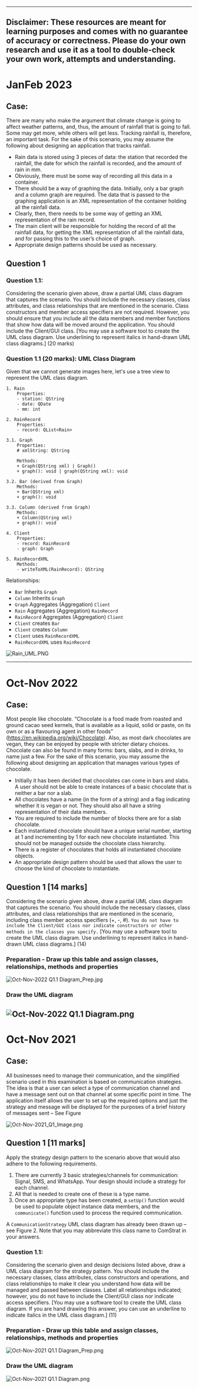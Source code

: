 
---
**Disclaimer**:
These resources are meant for learning purposes and comes with no guarantee of accuracy or correctness.
Please do your own research and use it as a tool to double-check your own work, attempts and understanding.
---

# JanFeb 2023

## Case:
There are many who make the argument that climate change is going to affect weather patterns, and, thus, the amount of rainfall that is going to fall. Some may get more, while others will get less. Tracking rainfall is, therefore, an important task.
For the sake of this scenario, you may assume the following about designing an application that tracks rainfall.
- Rain data is stored using 3 pieces of data: the station that recorded the rainfall, the date for which the rainfall is recorded, and the amount of rain in mm.
- Obviously, there must be some way of recording all this data in a container.
- There should be a way of graphing the data. Initially, only a bar graph and a column graph are required. The data that is passed to the graphing application is an XML representation of the container holding all the rainfall data.
- Clearly, then, there needs to be some way of getting an XML representation of the rain record.
- The main client will be responsible for holding the record of all the rainfall data, for getting the XML representation of all the rainfall data, and for passing this to the user’s choice of graph.
- Appropriate design patterns should be used as necessary.

## Question 1
### Question 1.1:
Considering the scenario given above, draw a partial UML class diagram that captures
the scenario. You should include the necessary classes, class attributes, and class
relationships that are mentioned in the scenario. Class constructors and member access
specifiers are not required. However, you should ensure that you include all the data
members and member functions that show how data will be moved around the
application. You should include the Client/GUI class.
[You may use a software tool to create the UML class diagram. Use underlining to
represent italics in hand-drawn UML class diagrams.] (20 marks)

### Question 1.1 (20 marks): UML Class Diagram

Given that we cannot generate images here, let's use a tree view to represent the UML class diagram.

```
1. Rain
    Properties:
    - station: QString
    - date: QDate
    - mm: int

2. RainRecord
    Properties:
    - record: QList<Rain>

3.1. Graph
    Properties:
    # xmlString: QString
    
    Methods:
    + Graph(QString xml) | Graph()
    + graph(): void | graph(QString xml): void

3.2. Bar (derived from Graph)
    Methods:
    + Bar(QString xml)
    + graph(): void
    
3.3. Column (derived from Graph)
    Methods:
    + Column(QString xml)
    + graph(): void

4. Client
    Properties:
    - record: RainRecord
    - graph: Graph
    
5. RainRecordXML
    Methods:
    - writeToXML(RainRecord): QString
```

Relationships:
- `Bar` Inherits `Graph`
- `Column` Inherits `Graph`
- `Graph` Aggregates (Aggregation) `Client`
- `Rain` Aggregates (Aggregation) `RainRecord`
- `RainRecord` Aggregates (Aggregation) `Client`
- `Client` creates `Bar`
- `Client` creates `Column`
- `Client` uses `RainRecordXML`
- `RainRecordXML` uses `RainRecord`

![Rain_UML.PNG](..%2F..%2F..%2F..%2F..%2FDownloads%2FRain_UML.PNG)

---
# Oct-Nov 2022

## Case:
Most people like chocolate. “Chocolate is a food made from roasted and ground cacao seed kernels, that is available as a liquid, solid or paste, on its own or as a flavouring agent in other foods” (https://en.wikipedia.org/wiki/Chocolate). Also, as most dark chocolates are vegan, they can be enjoyed by people with stricter dietary choices. Chocolate can also be found in many forms: bars, slabs, and in drinks, to name just a few.
For the sake of this scenario, you may assume the following about designing an application that manages various types of chocolate.
- Initially it has been decided that chocolates can come in bars and slabs. A user should not be able to create instances of a basic chocolate that is neither a bar nor a slab.
- All chocolates have a name (in the form of a string) and a flag indicating whether it is vegan or not. They should also all have a string representation of their data members.
- You are required to include the number of blocks there are for a slab chocolate.
- Each instantiated chocolate should have a unique serial number, starting at 1 and incrementing by 1 for each new chocolate instantiated. This should not be managed outside the chocolate class hierarchy.
- There is a register of chocolates that holds all instantiated chocolate objects.
- An appropriate design pattern should be used that allows the user to choose the kind of chocolate to instantiate.

## Question 1 [14 marks]
Considering the scenario given above, draw a partial UML class diagram that captures
the scenario. You should include the necessary classes, class attributes, and class
relationships that are mentioned in the scenario, including class member access
specifiers (+, -, #). `You do not have to include the Client/GUI class nor indicate
constructors or other methods in the classes you specify.`
[You may use a software tool to create the UML class diagram. Use underlining to
represent italics in hand-drawn UML class diagrams.] (14)

### Preparation - Draw up this table and assign classes, relationships, methods and properties
![Oct-Nov-2022 Q1.1 Diagram_Prep.jpg](..%2FResources%2FOct-Nov-2022%20Q1.1%20Diagram_Prep.jpg)

### Draw the UML diagram
![Oct-Nov-2022 Q1.1 Diagram.png](..%2FResources%2FOct-Nov-2022%20Q1.1%20Diagram.png)
---
# Oct-Nov 2021

## Case:
All businesses need to manage their communication, and the simplified scenario used in this
examination is based on communication strategies. The idea is that a user can select a type of
communication channel and have a message sent out on that channel at some specific point
in time. The application itself allows the user to set up the required options and just the strategy
and message will be displayed for the purposes of a brief history of messages sent – See Figure

![Oct-Nov-2021_Q1_Image.png](..%2FResources%2FOct-Nov-2021_Q1_Image.png)

## Question 1 [11 marks]
Apply the strategy design pattern to the scenario above that would also adhere to the following
requirements.
1. There are currently 3 basic strategies/channels for communication: Signal, SMS, and
   WhatsApp. Your design should include a strategy for each channel.
2. All that is needed to create one of these is a type name.
3. Once an appropriate type has been created, a `setUp()` function would be used to populate
   object instance data members, and the `communicate()` function used to process the
   required communication.

A `CommunicationStrategy` UML class diagram has already been drawn up – see Figure 2.
Note that you may abbreviate this class name to ComStrat in your answers.

### Question 1.1:
Considering the scenario given and design decisions listed above, draw a UML class
diagram for the strategy pattern. You should include the necessary classes, class
attributes, class constructors and operations, and class relationships to make it clear you
understand how data will be managed and passed between classes. Label all
relationships indicated; however, you do not have to include the Client/GUI class nor
indicate access specifiers.
[You may use a software tool to create the UML class diagram. If you are hand drawing
this answer, you can use an underline to indicate italics in the UML class diagram.] (11)

### Preparation - Draw up this table and assign classes, relationships, methods and properties
![Oct-Nov-2021 Q1.1 Diagram_Prep.png](..%2FResources%2FOct-Nov-2021%20Q1.1%20Diagram_Prep.png)

### Draw the UML diagram
![Oct-Nov-2021 Q1.1 Diagram.png](..%2FResources%2FOct-Nov-2021%20Q1.1%20Diagram.png)